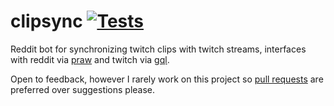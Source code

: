 # clipsync  [![Tests](https://github.com/544146/clipsync/actions/workflows/python-app.yml/badge.svg)](https://github.com/544146/clipsync/actions/workflows/python-app.yml)

Reddit bot for synchronizing twitch clips with twitch streams, interfaces with reddit via [praw](https://github.com/praw-dev/praw) and twitch via [gql](https://gql.twitch.tv/gql).

Open to feedback, however I rarely work on this project so [pull requests](https://github.com/thomasasfk/clipsync/pulls) are preferred over suggestions please.
